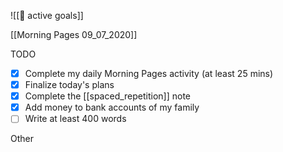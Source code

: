 ![[🎯 active goals]]

[[Morning Pages 09_07_2020]]


TODO

- [X] Complete my daily Morning Pages activity (at least 25 mins)
- [x] Finalize today's plans
- [x] Complete the [[spaced_repetition]] note
- [x] Add money to bank accounts of my family
- [ ] Write at least 400 words

Other